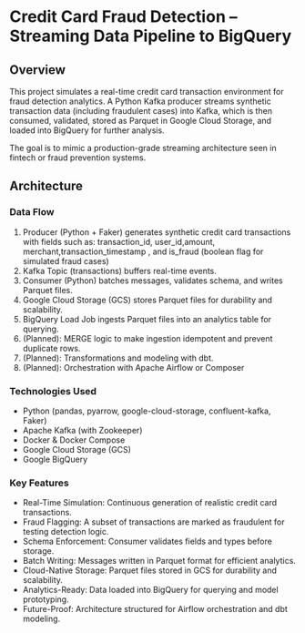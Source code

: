 # Credit Card Fraud Detection – Streaming Data Pipeline to BigQuery

## Overview
This project simulates a real-time credit card transaction environment for fraud detection analytics.
A Python Kafka producer streams synthetic transaction data (including fraudulent cases) into Kafka, which is then consumed, validated, stored as Parquet in Google Cloud Storage, and loaded into BigQuery for further analysis.

The goal is to mimic a production-grade streaming architecture seen in fintech or fraud prevention systems.

## Architecture

### Data Flow
1. Producer (Python + Faker) generates synthetic credit card transactions with fields such as:
transaction_id, user_id,amount, merchant,transaction_timestamp , and is_fraud (boolean flag for simulated fraud cases)
2. Kafka Topic (transactions) buffers real-time events.
3. Consumer (Python) batches messages, validates schema, and writes Parquet files.
4. Google Cloud Storage (GCS) stores Parquet files for durability and scalability.
5. BigQuery Load Job ingests Parquet files into an analytics table for querying.
6. (Planned): MERGE logic to make ingestion idempotent and prevent duplicate rows.
7. (Planned): Transformations and modeling with dbt.
8.  (Planned): Orchestration with Apache Airflow or Composer

### Technologies Used
* Python (pandas, pyarrow, google-cloud-storage, confluent-kafka, Faker)
* Apache Kafka (with Zookeeper)
* Docker & Docker Compose
* Google Cloud Storage (GCS)
* Google BigQuery

### Key Features
* Real-Time Simulation: Continuous generation of realistic credit card transactions.
* Fraud Flagging: A subset of transactions are marked as fraudulent for testing detection logic.
* Schema Enforcement: Consumer validates fields and types before storage.
* Batch Writing: Messages written in Parquet format for efficient analytics.
* Cloud-Native Storage: Parquet files stored in GCS for durability and scalability.
* Analytics-Ready: Data loaded into BigQuery for querying and model prototyping.
* Future-Proof: Architecture structured for Airflow orchestration and dbt modeling.



